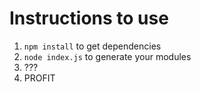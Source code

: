 # Instructions to use

1. `npm install` to get dependencies
2. `node index.js` to generate your modules
3. ???
4. PROFIT

